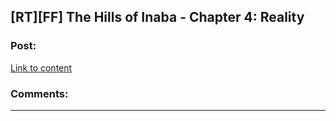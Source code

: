 ## [RT][FF] The Hills of Inaba - Chapter 4: Reality

### Post:

[Link to content](https://www.fanfiction.net/s/10286391/4/The-Hills-of-Inaba)

### Comments:

---

